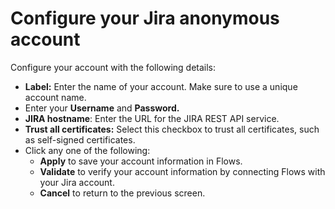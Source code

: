 # Configure your Jira anonymous account

Configure your account with the following details:

* **Label:** Enter the name of your account. Make sure to use a unique account name.
* Enter your **Username** and **Password.**
* **JIRA hostname**: Enter the URL for the JIRA REST API service.
* **Trust all certificates:** Select this checkbox to trust all certificates, such as self-signed certificates.
* Click any one of the following:
  * **Apply** to save your account information in Flows.
  * **Validate** to verify your account information by connecting Flows with your Jira account.
  * **Cancel** to return to the previous screen.
